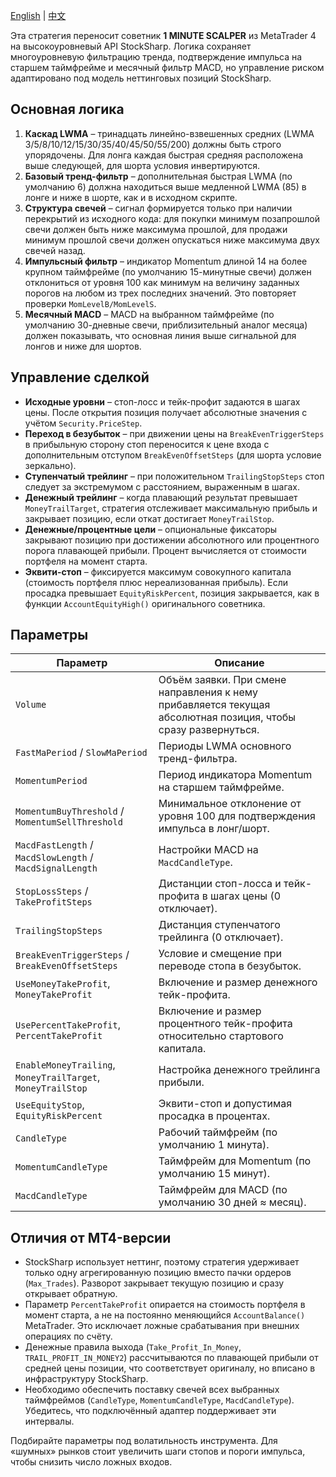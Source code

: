 [English](README.md) | [中文](README_cn.md)

Эта стратегия переносит советник **1 MINUTE SCALPER** из MetaTrader 4 на высокоуровневый API StockSharp. Логика сохраняет многоуровневую фильтрацию тренда, подтверждение импульса на старшем таймфрейме и месячный фильтр MACD, но управление риском адаптировано под модель неттинговых позиций StockSharp.

## Основная логика

1. **Каскад LWMA** – тринадцать линейно-взвешенных средних (LWMA 3/5/8/10/12/15/30/35/40/45/50/55/200) должны быть строго упорядочены. Для лонга каждая быстрая средняя расположена выше следующей, для шорта условия инвертируются.
2. **Базовый тренд-фильтр** – дополнительная быстрая LWMA (по умолчанию 6) должна находиться выше медленной LWMA (85) в лонге и ниже в шорте, как и в исходном скрипте.
3. **Структура свечей** – сигнал формируется только при наличии перекрытий из исходного кода: для покупки минимум позапрошлой свечи должен быть ниже максимума прошлой, для продажи минимум прошлой свечи должен опускаться ниже максимума двух свечей назад.
4. **Импульсный фильтр** – индикатор Momentum длиной 14 на более крупном таймфрейме (по умолчанию 15-минутные свечи) должен отклониться от уровня 100 как минимум на величину заданных порогов на любом из трех последних значений. Это повторяет проверки `MomLevelB/MomLevelS`.
5. **Месячный MACD** – MACD на выбранном таймфрейме (по умолчанию 30-дневные свечи, приблизительный аналог месяца) должен показывать, что основная линия выше сигнальной для лонгов и ниже для шортов.

## Управление сделкой

- **Исходные уровни** – стоп-лосс и тейк-профит задаются в шагах цены. После открытия позиция получает абсолютные значения с учётом `Security.PriceStep`.
- **Переход в безубыток** – при движении цены на `BreakEvenTriggerSteps` в прибыльную сторону стоп переносится к цене входа с дополнительным отступом `BreakEvenOffsetSteps` (для шорта условие зеркально).
- **Ступенчатый трейлинг** – при положительном `TrailingStopSteps` стоп следует за экстремумом с расстоянием, выраженным в шагах.
- **Денежный трейлинг** – когда плавающий результат превышает `MoneyTrailTarget`, стратегия отслеживает максимальную прибыль и закрывает позицию, если откат достигает `MoneyTrailStop`.
- **Денежные/процентные цели** – опциональные фиксаторы закрывают позицию при достижении абсолютного или процентного порога плавающей прибыли. Процент вычисляется от стоимости портфеля на момент старта.
- **Эквити-стоп** – фиксируется максимум совокупного капитала (стоимость портфеля плюс нереализованная прибыль). Если просадка превышает `EquityRiskPercent`, позиция закрывается, как в функции `AccountEquityHigh()` оригинального советника.

## Параметры

| Параметр | Описание |
| --- | --- |
| `Volume` | Объём заявки. При смене направления к нему прибавляется текущая абсолютная позиция, чтобы сразу развернуться. |
| `FastMaPeriod` / `SlowMaPeriod` | Периоды LWMA основного тренд-фильтра. |
| `MomentumPeriod` | Период индикатора Momentum на старшем таймфрейме. |
| `MomentumBuyThreshold` / `MomentumSellThreshold` | Минимальное отклонение от уровня 100 для подтверждения импульса в лонг/шорт. |
| `MacdFastLength` / `MacdSlowLength` / `MacdSignalLength` | Настройки MACD на `MacdCandleType`. |
| `StopLossSteps` / `TakeProfitSteps` | Дистанции стоп-лосса и тейк-профита в шагах цены (0 отключает). |
| `TrailingStopSteps` | Дистанция ступенчатого трейлинга (0 отключает). |
| `BreakEvenTriggerSteps` / `BreakEvenOffsetSteps` | Условие и смещение при переводе стопа в безубыток. |
| `UseMoneyTakeProfit`, `MoneyTakeProfit` | Включение и размер денежного тейк-профита. |
| `UsePercentTakeProfit`, `PercentTakeProfit` | Включение и размер процентного тейк-профита относительно стартового капитала. |
| `EnableMoneyTrailing`, `MoneyTrailTarget`, `MoneyTrailStop` | Настройка денежного трейлинга прибыли. |
| `UseEquityStop`, `EquityRiskPercent` | Эквити-стоп и допустимая просадка в процентах. |
| `CandleType` | Рабочий таймфрейм (по умолчанию 1 минута). |
| `MomentumCandleType` | Таймфрейм для Momentum (по умолчанию 15 минут). |
| `MacdCandleType` | Таймфрейм для MACD (по умолчанию 30 дней ≈ месяц). |

## Отличия от MT4-версии

- StockSharp использует неттинг, поэтому стратегия удерживает только одну агрегированную позицию вместо пачки ордеров (`Max_Trades`). Разворот закрывает текущую позицию и сразу открывает обратную.
- Параметр `PercentTakeProfit` опирается на стоимость портфеля в момент старта, а не на постоянно меняющийся `AccountBalance()` MetaTrader. Это исключает ложные срабатывания при внешних операциях по счёту.
- Денежные правила выхода (`Take_Profit_In_Money`, `TRAIL_PROFIT_IN_MONEY2`) рассчитываются по плавающей прибыли от средней цены позиции, что соответствует оригиналу, но вписано в инфраструктуру StockSharp.
- Необходимо обеспечить поставку свечей всех выбранных таймфреймов (`CandleType`, `MomentumCandleType`, `MacdCandleType`). Убедитесь, что подключённый адаптер поддерживает эти интервалы.

Подбирайте параметры под волатильность инструмента. Для «шумных» рынков стоит увеличить шаги стопов и пороги импульса, чтобы снизить число ложных входов.
